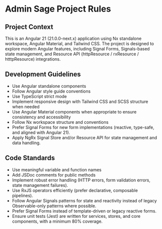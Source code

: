 # Admin Sage Project Rules

## Project Context
This is an Angular 21 (21.0.0-next.x) application using Nx standalone workspace, Angular Material, and Tailwind CSS.
The project is designed to explore modern Angular features, including Signal Forms, Signals-based state management, and Resource API (httpResource / rxResource / htttpResource) integrations.

## Development Guidelines
- Use Angular standalone components
- Follow Angular style guide conventions
- Use TypeScript strict mode
- Implement responsive design with Tailwind CSS and SCSS structure when needed
- Use Angular Material components when appropriate to ensure consistency and accessibility
- Follow Nx workspace structure and conventions
- Prefer Signal Forms for new form implementations (reactive, type-safe, and aligned with Angular 21).
- Apply NgRx Signal Store and/or Resource API for state management and data handling.

## Code Standards
- Use meaningful variable and function names
- Add JSDoc comments for public methods
- Implement robust error handling (HTTP errors, form validation errors, state management failures).
- Use RxJS operators efficiently (prefer declarative, composable pipelines).
- Follow Angular Signals patterns for state and reactivity instead of legacy Observable-only patterns where possible.
- Prefer Signal Forms instead of template-driven or legacy reactive forms.
- Ensure unit tests (Jest) are written for services, stores, and core components, with a minimum 80% coverage.
